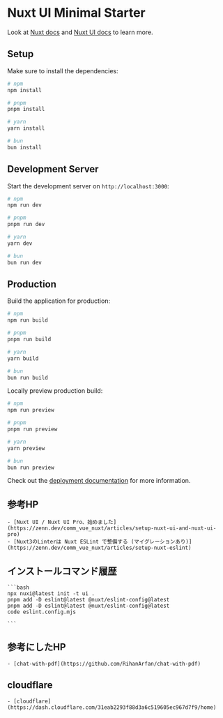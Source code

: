 # Nuxt UI Minimal Starter

Look at [Nuxt docs](https://nuxt.com/docs/getting-started/introduction) and [Nuxt UI docs](https://ui.nuxt.com) to learn more.

## Setup

Make sure to install the dependencies:

```bash
# npm
npm install

# pnpm
pnpm install

# yarn
yarn install

# bun
bun install
```

## Development Server

Start the development server on `http://localhost:3000`:

```bash
# npm
npm run dev

# pnpm
pnpm run dev

# yarn
yarn dev

# bun
bun run dev
```

## Production

Build the application for production:

```bash
# npm
npm run build

# pnpm
pnpm run build

# yarn
yarn build

# bun
bun run build
```

Locally preview production build:

```bash
# npm
npm run preview

# pnpm
pnpm run preview

# yarn
yarn preview

# bun
bun run preview
```

Check out the [deployment documentation](https://nuxt.com/docs/getting-started/deployment) for more information.


## 参考HP

    - [Nuxt UI / Nuxt UI Pro、始めました](https://zenn.dev/comm_vue_nuxt/articles/setup-nuxt-ui-and-nuxt-ui-pro)
    - [Nuxt3のLinterは Nuxt ESLint で整備する (マイグレーションあり)](https://zenn.dev/comm_vue_nuxt/articles/setup-nuxt-eslint)

## インストールコマンド履歴

    ```bash
    npx nuxi@latest init -t ui .
    pnpm add -D eslint@latest @nuxt/eslint-config@latest
    pnpm add -D eslint@latest @nuxt/eslint-config@latest
    code eslint.config.mjs
    
    ```

## 参考にしたHP

    - [chat-with-pdf](https://github.com/RihanArfan/chat-with-pdf)

## cloudflare

    - [cloudflare](https://dash.cloudflare.com/31eab2293f88d3a6c519605ec967d7f9/home)
    